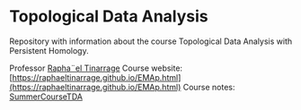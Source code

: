 # Topological Data Analysis

Repository with information about the course Topological Data Analysis with Persistent Homology. 

Professor [Rapha¨el Tinarrage](https://raphaeltinarrage.github.io/)
Course website: [https://raphaeltinarrage.github.io/EMAp.html](https://raphaeltinarrage.github.io/EMAp.html)
Course notes: [SummerCourseTDA](https://raphaeltinarrage.github.io/files/EMAp/SummerCourseTDA.pdf)

